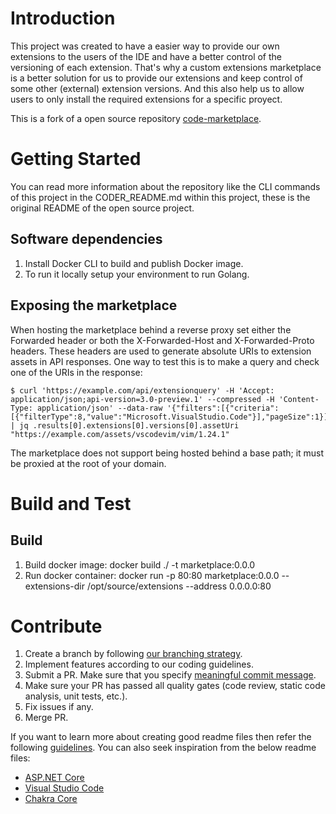 # Introduction 
This project was created to have a easier way to provide our own extensions to the users of the IDE and have a better control of the versioning of each extension. That's why a custom extensions marketplace is a better solution for us to provide our extensions and keep control of some other (external) extension versions. And this also help us to allow users to only install the required extensions for a specific proyect. 

This is a fork of a open source repository [code-marketplace](https://github.com/coder/code-marketplace).

# Getting Started
You can read more information about the repository like the CLI commands of this project in the CODER_README.md within this project, these is the original README of the open source project. 

## Software dependencies
1. Install Docker CLI to build and publish Docker image.
2. To run it locally setup your environment to run Golang.

## Exposing the marketplace
When hosting the marketplace behind a reverse proxy set either the Forwarded header or both the X-Forwarded-Host and X-Forwarded-Proto headers. These headers are used to generate absolute URIs to extension assets in API responses. One way to test this is to make a query and check one of the URIs in the response:

```console
$ curl 'https://example.com/api/extensionquery' -H 'Accept: application/json;api-version=3.0-preview.1' --compressed -H 'Content-Type: application/json' --data-raw '{"filters":[{"criteria":[{"filterType":8,"value":"Microsoft.VisualStudio.Code"}],"pageSize":1}],"flags":439}' | jq .results[0].extensions[0].versions[0].assetUri
"https://example.com/assets/vscodevim/vim/1.24.1"
```

The marketplace does not support being hosted behind a base path; it must be proxied at the root of your domain.

# Build and Test

## Build
1. Build docker image: docker build ./ -t marketplace:0.0.0
2. Run docker container: docker run -p 80:80 marketplace:0.0.0  --extensions-dir /opt/source/extensions --address 0.0.0.0:80

# Contribute
1. Create a branch by following [our branching strategy](https://collaboration.artinsoft.com/tfs/Product/Bifrost/_wiki/wikis/Bifrost.wiki/880/Branching-Strategy).
2. Implement features according to our coding guidelines.
3. Submit a PR. Make sure that you specify [meaningful commit message](https://collaboration.artinsoft.com/tfs/Product/Bifrost/_wiki/wikis/Bifrost.wiki?wikiVersion=GBwikiMaster&pagePath=%2FBifrost%20project%20wiki%2FContribution%2FHow%20to%20Write%20Commit%20Message&pageId=881&_a=edit).
4. Make sure your PR has passed all quality gates (code review, static code analysis, unit tests, etc.).
5. Fix issues if any.
6. Merge PR.

If you want to learn more about creating good readme files then refer the following [guidelines](https://docs.microsoft.com/en-us/azure/devops/repos/git/create-a-readme?view=azure-devops). You can also seek inspiration from the below readme files:
- [ASP.NET Core](https://github.com/aspnet/Home)
- [Visual Studio Code](https://github.com/Microsoft/vscode)
- [Chakra Core](https://github.com/Microsoft/ChakraCore)